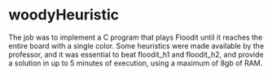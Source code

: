 # woodyHeuristic

The job was to implement a C program that plays Floodit until it reaches the entire board with a single color. 
Some heuristics were made available by the professor, and it was essential to beat floodit_h1 and floodit_h2, 
and provide a solution in up to 5 minutes of execution, using a maximum of 8gb of RAM.
